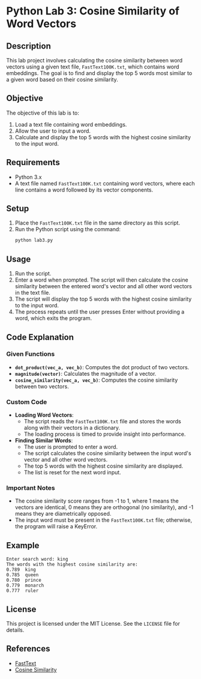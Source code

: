 # Python Lab 3: Cosine Similarity of Word Vectors

## Description
This lab project involves calculating the cosine similarity between word vectors using a given text file, `FastText100K.txt`, which contains word embeddings. The goal is to find and display the top 5 words most similar to a given word based on their cosine similarity.

## Objective
The objective of this lab is to:
1. Load a text file containing word embeddings.
2. Allow the user to input a word.
3. Calculate and display the top 5 words with the highest cosine similarity to the input word.

## Requirements
- Python 3.x
- A text file named `FastText100K.txt` containing word vectors, where each line contains a word followed by its vector components.

## Setup
1. Place the `FastText100K.txt` file in the same directory as this script.
2. Run the Python script using the command:
   ```bash
   python lab3.py
   ```

## Usage
1. Run the script.
2. Enter a word when prompted. The script will then calculate the cosine similarity between the entered word's vector and all other word vectors in the text file.
3. The script will display the top 5 words with the highest cosine similarity to the input word.
4. The process repeats until the user presses Enter without providing a word, which exits the program.

## Code Explanation

### Given Functions
- **`dot_product(vec_a, vec_b)`**: Computes the dot product of two vectors.
- **`magnitude(vector)`**: Calculates the magnitude of a vector.
- **`cosine_similarity(vec_a, vec_b)`**: Computes the cosine similarity between two vectors.

### Custom Code
- **Loading Word Vectors**: 
   - The script reads the `FastText100K.txt` file and stores the words along with their vectors in a dictionary.
   - The loading process is timed to provide insight into performance.
- **Finding Similar Words**:
   - The user is prompted to enter a word.
   - The script calculates the cosine similarity between the input word's vector and all other word vectors.
   - The top 5 words with the highest cosine similarity are displayed.
   - The list is reset for the next word input.

### Important Notes
- The cosine similarity score ranges from -1 to 1, where 1 means the vectors are identical, 0 means they are orthogonal (no similarity), and -1 means they are diametrically opposed.
- The input word must be present in the `FastText100K.txt` file; otherwise, the program will raise a KeyError.

## Example
```
Enter search word: king
The words with the highest cosine similarity are:
0.789  king
0.785  queen
0.780  prince
0.779  monarch
0.777  ruler
```

## License
This project is licensed under the MIT License. See the `LICENSE` file for details.

## References
- [FastText](https://fasttext.cc/)
- [Cosine Similarity](https://en.wikipedia.org/wiki/Cosine_similarity)
